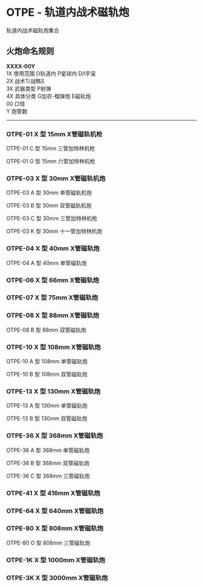 # OTPE - 轨道内战术磁轨炮

轨道内战术磁轨炮集合

## 火炮命名规则

**XXXX-00Y**  
1X 使用范围 O轨道内 P星球内 D/I宇宙  
2X 战术T/战略S  
3X 武器类型 P射弹  
4X 具体分类 G加农-榴弹炮 E磁轨炮  
00 口径  
Y 炮管数  

----

### OTPE-01 X 型 15mm X管磁轨机枪

OTPE-01 C 型 15mm 三管加特林机枪

OTPE-01 O 型 15mm 六管加特林机枪



### OTPE-03 X 型 30mm X管磁轨机炮

OTPE-03 A 型 30mm 单管磁轨机炮

OTPE-03 B 型 30mm 双管磁轨机炮

OTPE-03 C 型 30mm 三管加特林机枪

OTPE-03 K 型 30mm 十一管加特林机炮



### OTPE-04 X 型 40mm X管磁轨炮

OTPE-04 A 型 40mm 单管磁轨炮



### OTPE-06 X 型 66mm X管磁轨炮



### OTPE-07 X 型 75mm X管磁轨炮



### OTPE-08 X 型 88mm X管磁轨炮 

OTPE-08 B 型 88mm 双管磁轨炮 



### OTPE-10 X 型 108mm X管磁轨炮

OTPE-10 A 型 108mm 单管磁轨炮

OTPE-10 B 型 108mm 双管磁轨炮

### OTPE-13 X 型 130mm X管磁轨炮

OTPE-13 A 型 130mm 单管磁轨炮

OTPE-13 B 型 130mm 双管磁轨炮



### OTPE-36 X 型 368mm X管磁轨炮

OTPE-36 A 型 368mm 单管磁轨炮

OTPE-36 B 型 368mm 双管磁轨炮

OTPE-36 C 型 368mm 三管磁轨炮

### OTPE-41 X 型 416mm X管磁轨炮 



### OTPE-64 X 型 640mm X管磁轨炮 



### OTPE-80 X 型 808mm X管磁轨炮

OTPE-80 O 型 808mm 三管磁轨炮

### OTPE-1K X 型 1000mm X管磁轨炮 



### OTPE-3K X 型 3000mm X管磁轨炮 


